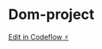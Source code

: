 # Dom-project

[Edit in Codeflow ⚡️](https://stackblitz.com/~/github.com/AshishSingh82103/Dom-project)